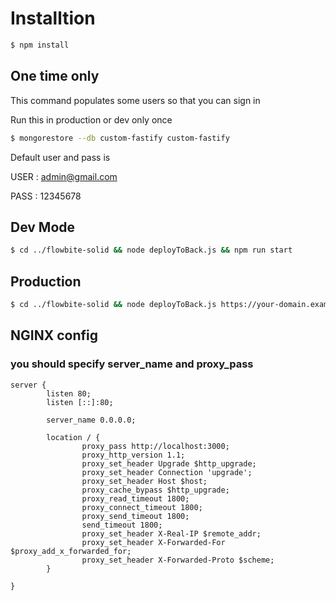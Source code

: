 # Installtion
```bash
$ npm install 
```

## One time only
This command populates some users so that you can sign in

Run this in production or dev only once
```bash
$ mongorestore --db custom-fastify custom-fastify
```
Default user and pass is 

USER : admin@gmail.com 

PASS : 12345678


## Dev Mode
```bash
$ cd ../flowbite-solid && node deployToBack.js && npm run start
```

## Production 
```bash
$ cd ../flowbite-solid && node deployToBack.js https://your-domain.example && nohup npm run start >/dev/null 2>&1 &
```

## NGINX config
### you should specify server_name and proxy_pass
```nginx
server {
        listen 80;
        listen [::]:80;

        server_name 0.0.0.0;

        location / {
                proxy_pass http://localhost:3000;
                proxy_http_version 1.1;
                proxy_set_header Upgrade $http_upgrade;
                proxy_set_header Connection 'upgrade';
                proxy_set_header Host $host;
                proxy_cache_bypass $http_upgrade;
                proxy_read_timeout 1800;
                proxy_connect_timeout 1800;
                proxy_send_timeout 1800;
                send_timeout 1800;
                proxy_set_header X-Real-IP $remote_addr;
                proxy_set_header X-Forwarded-For $proxy_add_x_forwarded_for;
                proxy_set_header X-Forwarded-Proto $scheme;
        }

}
```